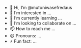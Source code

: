 - 👋 Hi, I’m @mutoniwasefredaus
- 👀 I’m interested in ...
- 🌱 I’m currently learning ...
- 💞️ I’m looking to collaborate on ...
- 📫 How to reach me ...
- 😄 Pronouns: ...
- ⚡ Fun fact: ...

<!---
mutoniwasefredaus/mutoniwasefredaus is a ✨ special ✨ repository because its `README.md` (this file) appears on your GitHub profile.
You can click the Preview link to take a look at your changes.
--->
